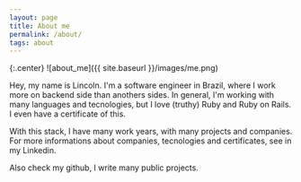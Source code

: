 ```yaml
---
layout: page
title: About me
permalink: /about/
tags: about
---
```


<style>
  img[alt=about_me] {
    width: 200px;
  }
</style>

{:.center}
![about_me]({{ site.baseurl }}/images/me.png)

Hey, my name is Lincoln. I'm a software engineer in Brazil, where I work more on backend side than anothers sides. In general, I'm working with many languages and tecnologies, but I love (truthy) Ruby and Ruby on Rails. I even have a certificate of this.

With this stack, I have many work years, with many projects and companies. For more informations about companies, tecnologies and certificates, see in my Linkedin.

Also check my github, I write many public projects.
